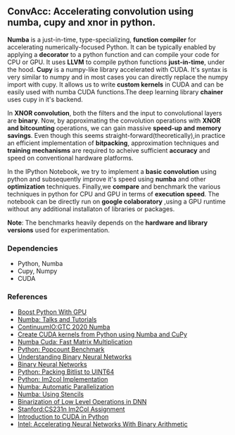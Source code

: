 ## ConvAcc: Accelerating convolution using numba, cupy and xnor in python.

**Numba** is a just-in-time, type-specializing, **function compiler** for accelerating numerically-focused Python. It can be  typically enabled by applying a **decorator** to a python function and can compile your code for CPU or GPU. It uses **LLVM** to compile python functions **just-in-time**, under the hood. **Cupy** is a numpy-like library accelerated with CUDA. It's syntax is very similar to numpy and in most cases you can directly replace the numpy import with cupy. It allows us to write **custom kernels** in CUDA and can be easily used with numba CUDA functions.The deep learning library **chainer** uses cupy in it's backend.

In **XNOR convolution**, both the filters and the input to convolutional layers are **binary**. Now, by approximating the  convolution operations with **XNOR and bitcounting** operations, we can gain massive **speed-up and memory savings**. Even though this seems straight-forward(theoretically),in practice  an efficient implementation of **bitpacking**, approximation techniques and  **training mechanisms** are required to acheive sufficient **accuracy** and speed on conventional hardware platforms.

In the IPython Notebook, we try to implement a **basic convolution** using python and subsequently improve it's speed using **numba** and other **optimization** techniques. Finally,we **compare** and benchmark the various techniques in python for CPU and GPU in terms of **execution speed**. The notebook can be directly run on **google colaboratory** ,using a GPU runtime without any additional installaton of libraries or packages.

**Note**: The benchmarks heavily depends on the **hardware and library versions** used for experimentation.

### Dependencies

* Python, Numba
* Cupy, Numpy
* CUDA

### References

* [Boost Python With GPU](https://thedatafrog.com/en/boost-python-gpu)
* [Numba: Talks and Tutorials](https://numba.pydata.org/numba-doc/dev/user/talks.html) 
* [ContinuumIO:GTC 2020 Numba ](https://github.com/ContinuumIO/gtc2020-numba)
* [Create CUDA kernels from Python using Numba and CuPy](https://www.youtube.com/watch?v=CQDsT81GyS8)
* [Numba Cuda: Fast Matrix Multiplication](https://numba.pydata.org/numba-doc/dev/cuda/examples.html)
* [Python: Popcount Benchmark](https://gist.github.com/nixeneko/036df003dd985ce7fa4e2c894f055d17)
* [Understanding Binary Neural Networks](https://sushscience.wordpress.com/2017/10/01/understanding-binary-neural-networks/)
* [Binary Neural Networks](https://minjekim.com/demo_bnn.html)
* [Python: Packing Bitlist to UINT64](https://stackoverflow.com/questions/60118227/python-fastest-way-of-packing-a-2d-array-of-binary-values-into-uint64-array)
* [Python: Im2col Implementation](https://stackoverflow.com/questions/30109068/implement-matlabs-im2col-sliding-in-python)
* [Numba: Automatic Parallelization](https://numba.pydata.org/numba-doc/dev/user/parallel.html)
* [Numba: Using Stencils](https://numba.pydata.org/numba-doc/dev/user/stencil.html)
* [Binarization of Low Level Operations in DNN](https://edu.authorcafe.com/academies/7718/binarization-of-low-level-operations-in-deep-neural-networks)
* [Stanford:CS231n Im2Col Assignment](https://github.com/ShibiHe/Stanford-CS231n-assignments/blob/master/assignment3/cs231n/im2col.py)
* [Introduction to CUDA in Python](https://www.vincent-lunot.com/post/an-introduction-to-cuda-in-python-part-3)
* [Intel: Accelerating Neural Networks With Binary Arithmetic](https://software.intel.com/en-us/articles/accelerating-neural-networks-with-binary-arithmetic)
